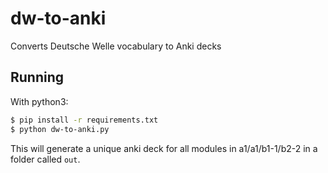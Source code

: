 # dw-to-anki
Converts Deutsche Welle vocabulary to Anki decks

## Running

With python3:
```bash
$ pip install -r requirements.txt
$ python dw-to-anki.py
```

This will generate a unique anki deck for all modules in a1/a1/b1-1/b2-2 in a folder called `out`.